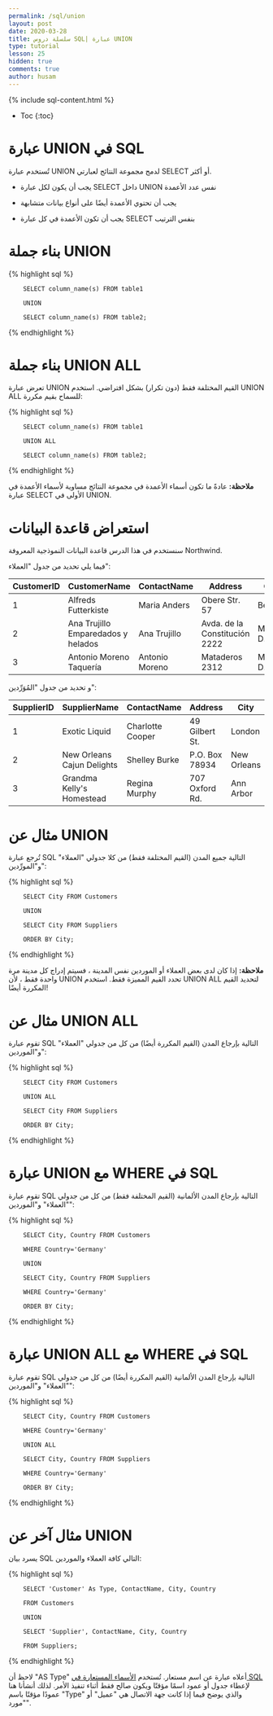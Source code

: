 ```yaml
---
permalink: /sql/union
layout: post
date: 2020-03-28
title: سلسلة دروس SQL| عبارة UNION
type: tutorial
lesson: 25
hidden: true
comments: true
author: husam
---
```


{% include sql-content.html %}

* Toc
{:toc}


# عبارة UNION في SQL

تُستخدم عبارة  UNION لدمج مجموعة النتائج لعبارتي SELECT أو أكثر.

* يجب أن يكون لكل عبارة SELECT داخل UNION نفس عدد الأعمدة

* يجب أن تحتوي الأعمدة أيضًا على أنواع بيانات متشابهة

* يجب أن تكون الأعمدة في كل عبارة SELECT بنفس الترتيب

# بناء جملة UNION  

{% highlight sql %}

        SELECT column_name(s) FROM table1

        UNION

        SELECT column_name(s) FROM table2;

{% endhighlight %}


# بناء جملة UNION ALL

تعرض عبارة UNION القيم المختلفة فقط (دون تكرار) بشكل افتراضي. استخدم UNION ALL للسماح بقيم مكررة:

{% highlight sql %}

        SELECT column_name(s) FROM table1

        UNION ALL

        SELECT column_name(s) FROM table2;

{% endhighlight %}

**ملاحظة:** عادةً ما تكون أسماء الأعمدة في مجموعة النتائج مساوية لأسماء الأعمدة في عبارة SELECT الأولى في UNION.

# استعراض قاعدة البيانات

سنستخدم في هذا الدرس قاعدة البيانات النموذجية المعروفة Northwind.

فيما يلي تحديد من جدول "العملاء":

| CustomerID |	CustomerName |	ContactName |	Address |	City |	PostalCode |	Country |
| ---------- | ------------ | ------------- | --------- | ------ | ------------ | --------- |
| 1 | Alfreds Futterkiste |	Maria Anders |	Obere Str. 57 |	Berlin |	12209 |	Germany |
| 2 |	Ana Trujillo Emparedados y helados |	Ana Trujillo |	Avda. de la Constitución 2222 |	México D.F. |	05021 |	Mexico |
| 3 |	Antonio Moreno Taquería |	Antonio Moreno |	Mataderos 2312 |	México D.F. |	05023 |	Mexico |

و تحديد من جدول "المُوَرِّدين":

| SupplierID |	SupplierName |	ContactName |	Address |	City |	PostalCode |	Country |
| ---------- | ------------ | ------------ | --------- | ------- | ----------- | ---------- |
| 1 |	Exotic Liquid |	Charlotte Cooper |	49 Gilbert St. |	London |	EC1 4SD |	UK |
| 2 |	New Orleans Cajun Delights |	Shelley Burke |	P.O. Box 78934 |	New Orleans |	70117 |	USA |
| 3 |	Grandma Kelly's Homestead |	Regina Murphy |	707 Oxford Rd. |	Ann Arbor |	48104 |	USA |

# مثال عن UNION 

تُرجع عبارة SQL التالية جميع المدن (القيم المختلفة فقط) من كلا جدولي "العملاء" و"المورِّدين":

{% highlight sql %}

        SELECT City FROM Customers

        UNION

        SELECT City FROM Suppliers

        ORDER BY City;

{% endhighlight %}

**ملاحظة:** إذا كان لدى بعض العملاء أو الموردين نفس المدينة ، فسيتم إدراج كل مدينة مرة واحدة فقط ، لأن UNION تحدد القيم المميزة فقط. استخدم UNION ALL  لتحديد القيم المكررة أيضًا!

# مثال عن UNION ALL

تقوم عبارة SQL التالية بإرجاع المدن (القيم المكررة أيضًا) من كل من جدولي "العملاء" و"الموردين":


{% highlight sql %}

        SELECT City FROM Customers

        UNION ALL

        SELECT City FROM Suppliers

        ORDER BY City;

{% endhighlight %}

# عبارة UNION مع WHERE في SQL

تقوم عبارة SQL التالية بإرجاع المدن الألمانية (القيم المختلفة فقط) من كل من جدولي "العملاء" و"الموردين":


{% highlight sql %}


        SELECT City, Country FROM Customers

        WHERE Country='Germany'

        UNION

        SELECT City, Country FROM Suppliers

        WHERE Country='Germany'

        ORDER BY City;


{% endhighlight %}

# عبارة UNION ALL مع WHERE في SQL

تقوم عبارة SQL التالية بإرجاع المدن الألمانية (القيم المكررة أيضًا) من كل من جدولي "العملاء" و"الموردين":


{% highlight sql %}


        SELECT City, Country FROM Customers

        WHERE Country='Germany'

        UNION ALL

        SELECT City, Country FROM Suppliers

        WHERE Country='Germany'

        ORDER BY City;

{% endhighlight %}

# مثال آخر عن UNION

يسرد بيان SQL التالي كافة العملاء والموردين:


{% highlight sql %}

        SELECT 'Customer' As Type, ContactName, City, Country

        FROM Customers

        UNION

        SELECT 'Supplier', ContactName, City, Country

        FROM Suppliers;

{% endhighlight %}

لاحظ أن "AS Type" أعلاه عبارة عن اسم مستعار. تُستخدم [الأسماء المستعارة في SQL](aliases) لإعطاء جدول أو عمود اسمًا مؤقتًا ويكون صالح فقط أثناء تنفيذ الأمر.  لذلك أنشأنا هنا عمودًا مؤقتًا باسم "Type" والذي يوضح فيما إذا كانت جهة الاتصال هي "عميل" أو "مورد".


